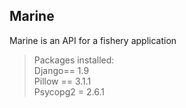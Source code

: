 ## Marine  
Marine is an API for a fishery application  
> Packages installed:  
> Django== 1.9  
> Pillow == 3.1.1  
> Psycopg2 = 2.6.1
